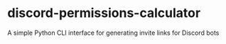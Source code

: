 # discord-permissions-calculator
A simple Python CLI interface for generating invite links for Discord bots
